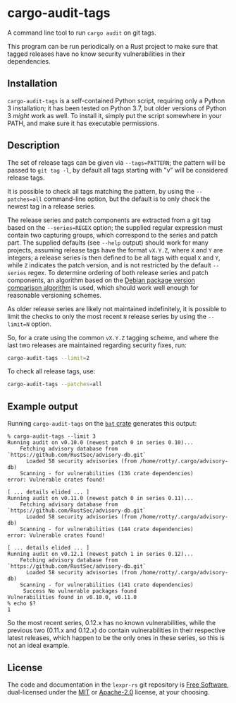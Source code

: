 # cargo-audit-tags

A command line tool to run `cargo audit` on git tags.

This program can be run periodically on a Rust project to make sure
that tagged releases have no know security vulnerabilities in their
dependencies.

## Installation

`cargo-audit-tags` is a self-contained Python script, requiring only a
Python 3 installation; it has been tested on Python 3.7, but older
versions of Python 3 *might* work as well. To install it, simply put
the script somewhere in your PATH, and make sure it has executable
permissions.

## Description

The set of release tags can be given via `--tags=PATTERN`; the pattern
will be passed to `git tag -l`, by default all tags starting with "v"
will be considered release tags.

It is possible to check all tags matching the pattern, by using the
`--patches=all` command-line option, but the default is to only check
the newest tag in a release series.

The release series and patch components are extracted from a git tag
based on the `--series=REGEX` option; the supplied regular expression
must contain two capturing groups, which correspond to the series and
patch part. The supplied defaults (see `--help` output) should work
for many projects, assuming release tags have the format `vX.Y.Z`,
where `X` and `Y` are integers; a release series is then defined to be
all tags with equal `X` and `Y`, while `Z` indicates the patch
version, and is not restricted by the default `--series` regex. To
determine ordering of both release series and patch components, an
algorithm based on the [Debian package version comparison algorithm]
is used, which should work well enough for reasonable versioning
schemes.

As older release series are likely not maintained indefinitely, it is
possible to limit the checks to only the most recent `N` release
series by using the `--limit=N` option.

So, for a crate using the common `vX.Y.Z` tagging scheme, and where
the last two releases are maintained regarding security fixes, run:

```sh
cargo-audit-tags --limit=2
```

To check all release tags, use:

```sh
cargo-audit-tags --patches=all
```

## Example output

Running `cargo-audit-tags` on the [`bat` crate] generates this output:

```
% cargo-audit-tags --limit 3
Running audit on v0.10.0 (newest patch 0 in series 0.10)...
    Fetching advisory database from `https://github.com/RustSec/advisory-db.git`
      Loaded 58 security advisories (from /home/rotty/.cargo/advisory-db)
    Scanning - for vulnerabilities (136 crate dependencies)
error: Vulnerable crates found!

[ ... details elided ... ]
Running audit on v0.11.0 (newest patch 0 in series 0.11)...
    Fetching advisory database from `https://github.com/RustSec/advisory-db.git`
      Loaded 58 security advisories (from /home/rotty/.cargo/advisory-db)
    Scanning - for vulnerabilities (144 crate dependencies)
error: Vulnerable crates found!

[ ... details elided ... ]
Running audit on v0.12.1 (newest patch 1 in series 0.12)...
    Fetching advisory database from `https://github.com/RustSec/advisory-db.git`
      Loaded 58 security advisories (from /home/rotty/.cargo/advisory-db)
    Scanning - for vulnerabilities (141 crate dependencies)
     Success No vulnerable packages found
Vulnerabilities found in v0.10.0, v0.11.0
% echo $?
1
```

So the most recent series, 0.12.x has no known vulnerabilities, while
the previous two (0.11.x and 0.12.x) do contain vulnerabilities in
their respective latest releases, which happen to be the only ones in
these series, so this is not an ideal example.

## License

The code and documentation in the `lexpr-rs` git repository is [Free
Software], dual-licensed under the [MIT](./LICENSE-MIT) or
[Apache-2.0](./LICENSE-APACHE) license, at your choosing.

[Free Software]: https://www.gnu.org/philosophy/free-sw.html
[Debian package version comparison algorithm]: https://www.debian.org/doc/debian-policy/ch-controlfields.html
[`bat` crate]: https://crates.io/crates/bat
